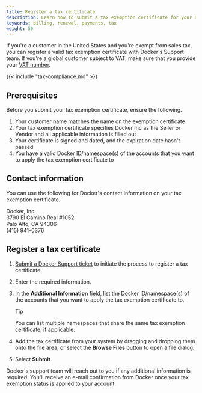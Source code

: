 ```yaml
---
title: Register a tax certificate
description: Learn how to submit a tax exemption certificate for your Docker billing.
keywords: billing, renewal, payments, tax
weight: 50
---
```


If you're a customer in the United States and you're exempt from sales tax, you can register a valid tax exemption certificate with Docker's Support team. If you're a global customer subject to VAT, make sure that you provide your [VAT number](/billing/history/#include-your-vat-number-on-your-invoice).

{{< include "tax-compliance.md" >}}

## Prerequisites

Before you submit your tax exemption certificate, ensure the following.

1. Your customer name matches the name on the exemption certificate
2. Your tax exemption certificate specifies Docker Inc as the Seller or Vendor and all applicable information is filled out
3. Your certificate is signed and dated, and the expiration date hasn't passed
4. You have a valid Docker ID/namespace(s) of the accounts that you want to apply the tax exemption certificate to

## Contact information

You can use the following for Docker's contact information on your tax exemption certificate.

Docker, Inc.  
3790 El Camino Real #1052  
Palo Alto, CA 94306  
(415) 941-0376

## Register a tax certificate

1. [Submit a Docker Support ticket](https://hub.docker.com/support/contact?topic=Billing&subtopic=Tax%20information) to initiate the process to register a tax certificate.
2. Enter the required information.
3. In the **Additional Information** field, list the Docker ID/namespace(s) of the accounts that you want to apply the tax exemption certificate to.  

   > [!TIP]
   >
   > You can list multiple namespaces that share the same tax exemption certificate, if applicable.
4. Add the tax certificate from your system by dragging and dropping them onto the file area, or select the **Browse Files** button to open a file dialog.
5. Select **Submit**.

Docker's support team will reach out to you if any additional information is required. You'll receive an e-mail confirmation from Docker once your tax exemption status is applied to your account.
